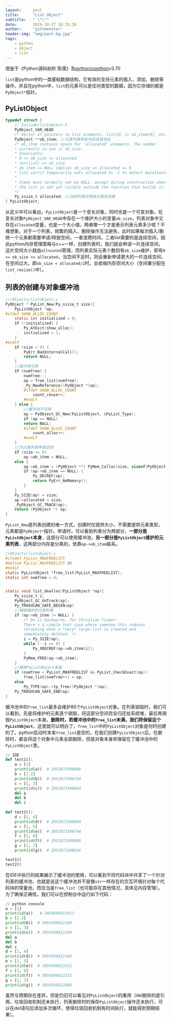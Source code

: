```yaml
---
layout:     post
title:      "List Object"
subtitle:   " \"\""
date:       2019-10-27 16:35:20
author:     "yyttmonster"
header-img: "img/post-bg.jpg"
tags:
    - python
    - object
    - list
---
```

借鉴于《Python源码剖析 陈儒》及[python/cpython](https://github.com/python/cpython/blob/v3.7.0/Objects/listobject.c)v3.70

`list`是python中的一类基础数据结构，它有效的支持元素的插入、添加、删除等操作，并且在python中，`list`的元素可以是任何类型的数据，因为它存储的都是`PyObject*`指针。

## PyListObject

```c
typedef struct {
    // Include/listobject.h
    PyObject_VAR_HEAD
    /* Vector of pointers to list elements. list[0] is ob_item[0], etc. */
    PyObject **ob_item; //元素列表所在内存块首地址
    /* ob_item contains space for 'allocated' elements. The number
    * currently in use is ob_size.
    * Invariants:
    * 0 <= ob_size <= allocated
    * len(list) == ob_size
    * ob_item == NULL implies ob_size == allocated == 0
    * list.sort() temporarily sets allocated to -1 to detect mutations.
    *
    * Items must normally not be NULL, except during construction when
    * the list is not yet visible outside the function that builds it.
    */
    Py_ssize_t allocated; //当前列表可容纳元素的总数
} PyListObject;
```
从定义中可以看出，`PyListObject`是一个变长对象，同时也是一个可变对象。在变长对象`PyObject_VAR_HEAD`中存在一个维护大小的变量`ob_size`，列表对象中又存在`allocated`变量，也是一个大小值，两者哪一个才是表示列表元素多少呢？不难想象，对于一个列表，频繁的插入、删除操作无法避免，此时如果每次插入/删除一个元素都需要申请/释放空间，一者浪费时间，二者list需要的是连续空间，因此python内存管理策略与c++一样，创建列表时，我们就会申请一片连续空间，这片空间大小就由`allocated`管理，而列表实际元素个数则有`ob_size`维护，即有`0 <= ob_size <= allocated`，当空间不足时，则会重新申请更大的一片连续空间，在空间过大，即`ob_size < allocated/2`时，会收缩内存空间大小（空间重分配在`list_resize()`中）。

## 列表的创建与对象缓冲池

```c
///Objects/listobject.c
PyObject * PyList_New(Py_ssize_t size){
    PyListObject *op;
#ifdef SHOW_ALLOC_COUNT
    static int initialized = 0;
    if (!initialized) {
        Py_AtExit(show_alloc);
        initialized = 1;
    }
#endif
    if (size < 0) {
        PyErr_BadInternalCall();
        return NULL;
    }
    //缓冲池可用
    if (numfree) {
        numfree--;
        op = free_list[numfree];
        _Py_NewReference((PyObject *)op);
        #ifdef SHOW_ALLOC_COUNT
            count_reuse++;
        #endif
    } else {
        //缓冲池不可用
        op = PyObject_GC_New(PyListObject, &PyList_Type);
        if (op == NULL)
        return NULL;
        #ifdef SHOW_ALLOC_COUNT
            count_alloc++;
        #endif
    }
    //为元素列表申请空间
    if (size <= 0)
        op->ob_item = NULL;
    else {
        op->ob_item = (PyObject **) PyMem_Calloc(size, sizeof(PyObject *));
        if (op->ob_item == NULL) {
            Py_DECREF(op);
            return PyErr_NoMemory();
        }
    }
    Py_SIZE(op) = size;
    op->allocated = size;
    _PyObject_GC_TRACK(op);
    return (PyObject *) op;
}
```
`PyList_New`是列表创建的唯一方式，创建时仅提供大小，不需要提供元素类型，元素都是`PyObject*`指针。申请时，可以看到列表分为两部分，**一部分是`PyListObject`本身**，这部分可以使用缓冲池，**另一部分是`PyListObject`维护的元素列表**，这两部分内存是分离的，依靠`op->ob_item`联系。
```c
//Objects/listobject.c
#ifndef PyList_MAXFREELIST
#define PyList_MAXFREELIST 80
#endif
static PyListObject *free_list[PyList_MAXFREELIST];
static int numfree = 0;


static void list_dealloc(PyListObject *op){
    Py_ssize_t i;
    PyObject_GC_UnTrack(op);
    Py_TRASHCAN_SAFE_BEGIN(op)
    //销毁维护的元素列表
    if (op->ob_item != NULL) {
        /* Do it backwards, for Christian Tismer.
        There's a simple test case where somehow this reduces
        thrashing when a *very* large list is created and
        immediately deleted. */
        i = Py_SIZE(op);
        while (--i >= 0) {
            Py_XDECREF(op->ob_item[i]);
        }
        PyMem_FREE(op->ob_item);
    }
    //释放PyListObject本身
    if (numfree < PyList_MAXFREELIST && PyList_CheckExact(op))
        free_list[numfree++] = op;
    else
        Py_TYPE(op)->tp_free((PyObject *)op);
    Py_TRASHCAN_SAFE_END(op)
}
```
缓冲池中的`free_list`最多会维护80个`PyListObject`对象。在列表销毁时，我们可以看到，先是将维护的元素逐个销毁，将这部分空间完全归还给系统堆，最后再销毁`PyListObject`本身。**删除时，若缓冲池中的`free_list`未满，我们将保留这个`PyListObject`**，这里就可以明白了，`free_list`中的`PyListObject`对象是何时创建的了。python启动时本来`free_list`是空的，在我们创建`PyListObject`后，在删除时，都会将这个对象中元素全部删除，但是对象本身却保留在了缓冲池中的`PyListObject`里。
```python
// IDE
def test1():
    a = [1]  
    print(id(a))  # 2952873308808
    b = [1.2]  
    print(id(b))  # 2952873308744
    c = [1, 3]  
    print(id(c))  # 2952873309064
    del a  
    del b  
    del c
    
def test2():
    d = [1, 4]  
    print(id(d))  # 2952873309064
    e = [1, 5]  
    print(id(e))  # 2952873308744
    f = [1, 6]  
    print(id(f))  # 2952873308808
    g = [1, 7]  
    print(id(g))  # 2952873308616

test1()
test2()
```
在IDE中执行的结果展示了缓冲池的使用，可以看到不同代码块中共享了一个针对列表的缓冲池，也就是说这个缓冲池并不是像`str`一样存在的交互环境针对每个代码块的常量池，而应当是`free_list`（也可能存在其他情况，具体见内存管理）。为了确保正确性，我们可以在控制台中运行如下代码：
```python
// python console
a = [1]  
print(id(a))   # 3054599811912
b = [1.2]  
print(id(b))  # 3054599812168
c = [1, 3]  
print(id(c))  # 3054599812104
del a  
del b  
del c  
d = [1, 4]  
print(id(d))  # 3054599812168
e = [1, 5]  
print(id(e))  # 3054599811912
f = [1, 6]  
print(id(f))  # 3054599812232
g = [1, 7]  
print(id(g))  # 3054599812808
```
虽然与预期存在差异，但是仍旧可以看见对`PyListObject`的重用（del删除的是引用，垃圾回收机制还未执行，列表删除时的保存`PyListObject`操作还未执行，可以在del语句后添加多次循环，使得垃圾回收机制有时间执行，就能得到预期结果）。